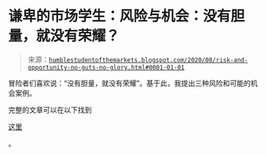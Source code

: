 <!--yml

分类：未分类

日期：2024-05-18 02:12:53

-->

# 谦卑的市场学生：风险与机会：没有胆量，就没有荣耀？

> 来源：[`humblestudentofthemarkets.blogspot.com/2020/08/risk-and-opportunity-no-guts-no-glory.html#0001-01-01`](https://humblestudentofthemarkets.blogspot.com/2020/08/risk-and-opportunity-no-guts-no-glory.html#0001-01-01)

冒险者们喜欢说：“没有胆量，就没有荣耀”。基于此，我提出三种风险和可能的机会案例。

完整的文章可以在以下找到

[这里](https://humblestudentofthemarkets.com/2020/08/18/risk-and-reward-no-guts-no-glory/)

。
